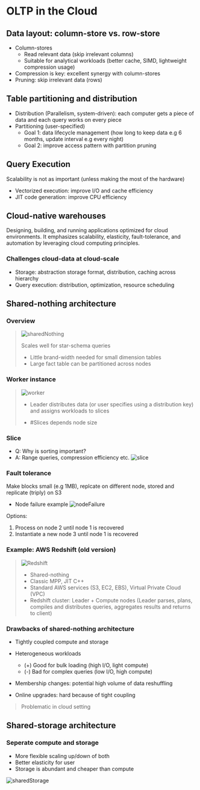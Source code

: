 # OLTP in the Cloud

## Data layout: column-store vs. row-store

- Column-stores
  - Read relevant data (skip irrelevant columns)
  - Suitable for analytical workloads (better cache, SIMD, lightweight compression usage)
- Compression is key: excellent synergy with column-stores
- Pruning: skip irrelevant data (rows)

## Table partitioning and distribution

- Distribution (Parallelism, system-driven): each computer gets a piece of data and each query works on every piece
- Partitioning (user-specified)
  - Goal 1: data lifecycle management (how long to keep data e.g 6 months, update interval e.g every night)
  - Goal 2: improve access pattern with partition pruning

## Query Execution

Scalability is not as important (unless making the most of the hardware)

- Vectorized execution: improve I/O and cache efficiency
- JIT code generation: improve CPU efficiency

## Cloud-native warehouses

Designing, building, and running applications optimized for cloud environments. It emphasizes scalability, elasticity, fault-tolerance, and automation by leveraging cloud computing principles.

### Challenges cloud-data at cloud-scale

- Storage: abstraction storage format, distribution, caching across hierarchy
- Query execution: distribution, optimization, resource scheduling

## Shared-nothing architecture

### Overview

> ![sharedNothing](assets/shared-nothing.png)
>
> Scales well for star-schema queries
>
> - Little brand-width needed for small dimension tables
> - Large fact table can be partitioned across nodes

### Worker instance

> ![worker](assets/worker.png)
>
> - Leader distributes data (or user specifies using a distribution key) and assigns workloads to slices
>
> - #Slices depends node size

### Slice

- Q: Why is sorting important?
- A: Range queries, compression efficiency etc.
  ![slice](assets/slice.png)

### Fault tolerance

Make blocks small (e.g 1MB), replcate on different node, stored and replicate (triply) on S3

- Node failure example
  ![nodeFailure](assets/node-failure.png)

Options:

1. Process on node 2 until node 1 is recovered
2. Instantiate a new node 3 until node 1 is recovered

### Example: AWS Redshift (old version)

> ![Redshift](assets/redshift.png)
>
> - Shared-nothing
> - Classic MPP, JIT C++
> - Standard AWS services (S3, EC2, EBS), Virtual Private Cloud (VPC)
> - Redshift cluster: Leader + Compute nodes (Leader parses, plans, compiles and distributes queries, aggregates results and returns to client)

### Drawbacks of shared-nothing architecture

- Tightly coupled compute and storage

- Heterogeneous workloads
  - (+) Good for bulk loading (high I/O, light compute)
  - (-) Bad for complex queries (low I/O, high compute)
- Membership changes: potential high volume of data reshuffling
- Online upgrades: hard because of tight coupling

> Problematic in cloud setting

## Shared-storage architecture

### Seperate compute and storage

- More flexible scaling up/down of both
- Better elasticity for user
- Storage is abundant and cheaper than compute

![sharedStorage](assets/shared-storage.png)
